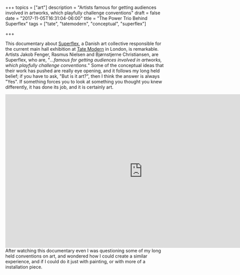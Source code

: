 +++
topics = ["art"]
description = "Artists famous for getting audiences involved in artworks, which playfully challenge conventions"
draft = false
date = "2017-11-05T16:31:04-06:00"
title = "The Power Trio Behind Superflex"
tags = ["tate", "tatemodern", "conceptual", "superflex"]

+++


This documentary about [Superflex](http://www.superflex.net/), a Danish art collective responsible for the current main hall exhibition at [Tate Modern](http://www.tate.org.uk/visit/tate-modern) in London, is remarkable. Artists Jakob Fenger, Rasmus Nielsen and Bjørnstjerne Christiansen, are Superflex, who are, "<i>...famous for getting audiences involved in artworks, which playfully challenge conventions.</i>" Some of the conceptual ideas that their work has pushed are really eye opening, and it follows my long held belief; if you have to ask, "But is it art?", then I think the answer is always "Yes". If something forces you to look at something you thought you knew differently, it has done its job, and it is certainly art.
<div align="center">
<iframe width="853" height="480" src="https://www.youtube.com/embed/u0UIRIdxJyc?rel=0" frameborder="0" allowfullscreen></iframe>
</div>
After watching this documentary even I was questioning some of my long held conventions on art, and wondered how I could create a similar experience, and if I could do it just with painting, or with more of a installation piece.
